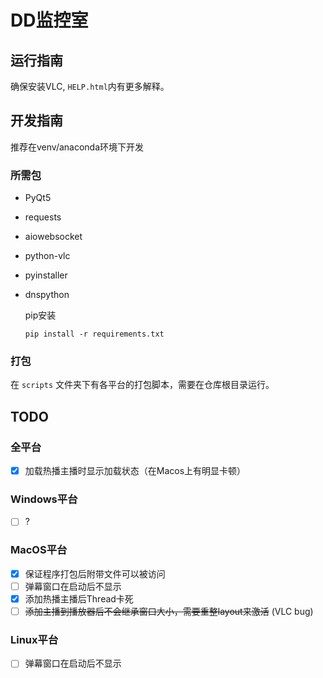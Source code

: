 # DD监控室

## 运行指南

确保安装VLC, `HELP.html`内有更多解释。

## 开发指南

推荐在venv/anaconda环境下开发

### 所需包
 - PyQt5

 - requests

 - aiowebsocket

 - python-vlc

 - pyinstaller

 - dnspython    

   

   pip安装

   ```
   pip install -r requirements.txt
   ```

   

### 打包

在 `scripts` 文件夹下有各平台的打包脚本，需要在仓库根目录运行。

## TODO

### 全平台
 - [X] 加载热播主播时显示加载状态（在Macos上有明显卡顿）

### Windows平台
 - [ ] ?

### MacOS平台
 - [X] 保证程序打包后附带文件可以被访问
 - [ ] 弹幕窗口在启动后不显示
 - [X] 添加热播主播后Thread卡死
 - [ ] ~~添加主播到播放器后不会继承窗口大小，需要重整layout来激活~~ (VLC bug)

### Linux平台
 - [ ] 弹幕窗口在启动后不显示